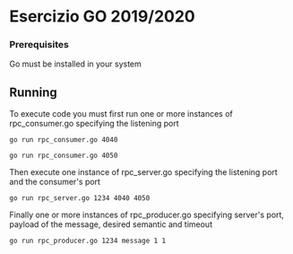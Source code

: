 # Esercizio GO 2019/2020

### Prerequisites

Go must be installed in your system

## Running

To execute code you must first run one or more instances of rpc_consumer.go specifying the listening port

```
go run rpc_consumer.go 4040 

go run rpc_consumer.go 4050
```

Then execute one instance of rpc_server.go specifying the listening port and the consumer's port

```
go run rpc_server.go 1234 4040 4050
```

Finally one or more instances of rpc_producer.go specifying server's port, payload of the message, desired semantic and timeout

```
go run rpc_producer.go 1234 message 1 1
```



